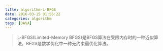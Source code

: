 ```yaml
---
title: algorithm-L-BFGS
date: 2016-03-15 01:56:22
categories: algorithm
tags: [JAVA]
---
```



> L-BFGS(Limited-Memory BFGS)是BFGS算法在受限内存时的一种近似算法，BFGS是数学优化中一种无约束最优化算法。
